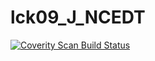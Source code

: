 # lck09_J_NCEDT
<a href="https://scan.coverity.com/projects/wendyzhang1121-lck09_j_ncedt">
  <img alt="Coverity Scan Build Status"
       src="https://scan.coverity.com/projects/9548/badge.svg"/>
</a>
